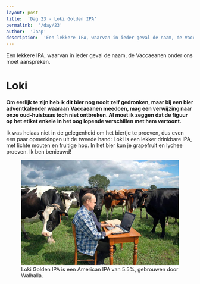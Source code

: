 ```yaml
---
layout: post
title:  'Dag 23 - Loki Golden IPA'
permalink:  '/day/23'
author:  'Jaap'
description:  'Een lekkere IPA, waarvan in ieder geval de naam, de Vaccaeanen onder ons moet aanspreken.'
---
```

<p class='intro'><span class='dropcap'>E</span>en lekkere IPA, waarvan in ieder geval de naam, de Vaccaeanen onder ons moet aanspreken.</p>

# Loki
**Om eerlijk te zijn heb ik dit bier nog nooit zelf gedronken, maar bij een bier adventkalender waaraan Vaccaeanen meedoen, mag een verwijzing naar onze oud-huisbaas toch niet ontbreken. Al moet ik zeggen dat de figuur op het etiket enkele in het oog lopende verschillen met hem vertoont.** 

Ik was helaas niet in de gelegenheid om het biertje te proeven, dus even een paar opmerkingen uit de tweede hand: Loki is een lekker drinkbare IPA, met lichte mouten en fruitige hop. In het bier kun je grapefruit en lychee proeven. Ik ben benieuwd!

<figure><img src='/assets/img/day_23.jpg' alt=''/> <figcaption>Loki Golden IPA is een American IPA van 5.5%, gebrouwen door Walhalla.</figcaption></figure>
